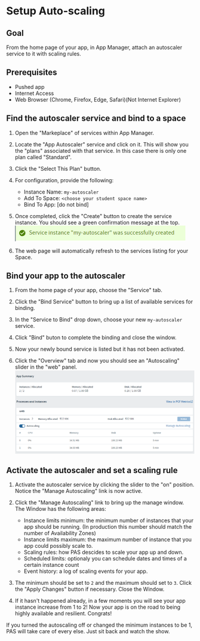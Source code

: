 # Setup Auto-scaling

## Goal

From the home page of your app, in App Manager, attach an autoscaler service to it with scaling rules.

## Prerequisites

- Pushed app
- Internet Access
- Web Browser (Chrome, Firefox, Edge, Safari)(Not Internet Explorer)

<!-- 
Thought: It is not necessary to go through the process of instantiating an instance of the autoscaler. The toggle button for autoscaling is already there and it is only necessary to toggle it and PCF will auto-magically create and bind the service. Perhaps this content should be changed accordingly. Another intersting deviation is that when autoscaling is enabled, PCF automatically scales it to two instances.
-->
## Find the autoscaler service and bind to a space

1. Open the "Markeplace" of services within App Manager.

1. Locate the "App Autoscaler" service and click on it. This will show you the "plans" associated with that service. In this case there is only one plan called "Standard".

1. Click the "Select This Plan" button.

1. For configuration, provide the following:
    - Instance Name: `my-autoscaler`
    - Add To Space: `<choose your student space name>`
    - Bind To App: [do not bind]

1. Once completed, click the "Create" button to create the service instance. You should see a green confirmation message at the top.
![Autoscaler Success](a_autoscaler-created.PNG)

1. The web page will automatically refresh to the services listing for your Space.

## Bind your app to the autoscaler

1. From the home page of your app, choose the "Service" tab.

1. Click the "Bind Service" button to bring up a list of available services for binding.

1. In the "Service to Bind" drop down, choose your new `my-autoscaler` service.

1. Click "Bind" buton to complete the binding and close the window.

1. Now your newly bound service is listed but it has not been activated.

1. Click the "Overview" tab and now you should see an "Autoscaling" slider in the "web" panel.
![Autoscaler Slider](a_autoscaler-slider.PNG)

## Activate the autoscaler and set a scaling rule

1. Activate the autoscaler service by clicking the slider to the "on" position. Notice the "Manage Autoscaling" link is now active.

1. Click the "Manage Autoscaling" link to bring up the manage window. The Window has the following areas:
    - Instance limits minimum: the minimum number of instances that your app should be running. (In production this number should match the number of Availability Zones)
    - Instance limits maximum: the maximum number of instance that you app could possibly scale to.
    - Scaling rules: how PAS descides to scale your app up and down.
    - Scheduled limits: optionaly you can schedule dates and times of a certain instance count
    - Event history: a log of scaling events for your app.

1. The minimum should be set to `2` and the maximum should set to `3`. Click the "Apply Changes" button if necessary. Close the Window.

1. If it hasn't happened already, in a few moments you will see your app instance increase from 1 to 2! Now your app is on the road to being highly available and resilient. Congrats!

If you turned the autoscaling off or changed the minimum instances to be 1, PAS will take care of every else. Just sit back and watch the show.